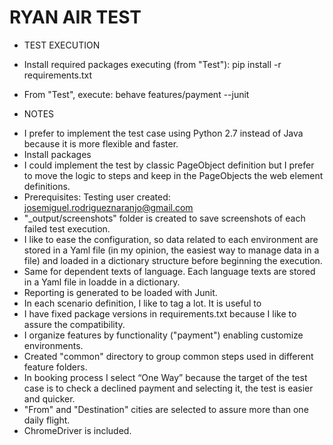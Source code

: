RYAN AIR TEST
=============

* TEST EXECUTION

- Install required packages executing (from "Test"):
    pip install -r requirements.txt

- From "Test", execute:
    behave features/payment --junit


* NOTES
- I prefer to implement the test case using Python 2.7 instead of Java because it is more flexible and faster.
- Install packages
- I could implement the test by classic PageObject definition but I prefer to move the logic to steps and
  keep in the PageObjects the web element definitions.
- Prerequisites:
  Testing user created: josemiguel.rodrigueznaranjo@gmail.com
- "_output/screenshots" folder is created to save screenshots of each failed test execution.
- I like to ease the configuration, so data related to each environment are stored in a Yaml file (in my opinion,
  the easiest way to manage data in a file) and loaded in a dictionary structure before beginning the execution.
- Same for dependent texts of language. Each language texts are stored in a Yaml file in loadde in a dictionary.
- Reporting is generated to be loaded with Junit.
- In each scenario definition, I like to tag a lot. It is useful to
- I have fixed package versions in requirements.txt because I like to assure the compatibility.
- I organize features by functionality ("payment") enabling customize environments.
- Created "common" directory to group common steps used in different feature folders.
- In booking process I select “One Way” because the target of the test case is to check a declined payment and
  selecting it, the test is easier and quicker.
- "From" and "Destination" cities are selected to assure more than one daily flight.
- ChromeDriver is included.
